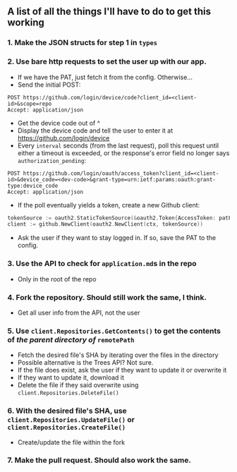 ## A list of all the things I'll have to do to get this working

### 1. Make the JSON structs for step 1 in `types`

### 2. Use bare http requests to set the user up with our app.
- If we have the PAT, just fetch it from the config. Otherwise...
- Send the initial POST:
```http
POST https://github.com/login/device/code?client_id=<client-id>&scope=repo
Accept: application/json
```
- Get the device code out of ^
- Display the device code and tell the user to enter it at 
  https://github.com/login/device
- Every `interval` seconds (from the last request), poll this request until 
  either a timeout is exceeded, or the response's error field no longer says 
  `authorization_pending`:
```http
POST https://github.com/login/oauth/access_token?client_id=<client-id>&device_code=<dev-code>&grant-type=urn:ietf:params:oauth:grant-type:device_code
Accept: application/json
```
- If the poll eventually yields a token, create a new Github client:
```go
tokenSource := oauth2.StaticTokenSource(&oauth2.Token{AccessToken: patFromPoll})
client := github.NewClient(oauth2.NewClient(ctx, tokenSource))
```
- Ask the user if they want to stay logged in. If so, save the PAT to the config.

### 3. Use the API to check for `application.md`s in the repo
- Only in the root of the repo

### 4. Fork the repository. Should still work the same, I think.
- Get all user info from the API, not the user

### 5. Use `client.Repositories.GetContents()` to get the contents of ***the parent directory of*** `remotePath`
- Fetch the desired file's SHA by iterating over the files in the directory
- Possible alternative is the Trees API? Not sure.
- If the file does exist, ask the user if they want to update it or overwrite it
- If they want to update it, download it
- Delete the file if they said overwrite using `client.Repositories.DeleteFile()`

### 6. With the desired file's SHA, use `client.Repositories.UpdateFile()` or `client.Repositories.CreateFile()`
- Create/update the file within the fork

### 7. Make the pull request. Should also work the same.

